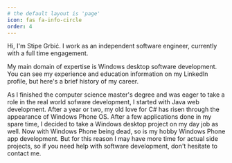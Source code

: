 ```yaml
---
# the default layout is 'page'
icon: fas fa-info-circle
order: 4
---
```

Hi, I'm Stipe Grbić. I work as an independent software engineer, currently with a full time engagement.

My main domain of expertise is Windows desktop software development. You can see my experience and education information on my LinkedIn profile, but here's a brief history of my career.

As I finished the computer science master's degree and was eager to take a role in the real world sofware development, I started with Java web development. After a year or two, my old love for C# has risen through the appearance of Windows Phone OS. After a few applications done in my spare time, I decided to take a Windows desktop project on my day job as well. Now with Windows Phone being dead, so is my hobby Windows Phone app development. But for this reason I may have more time for actual side projects, so if you need help with software development, don't hesitate to contact me.
